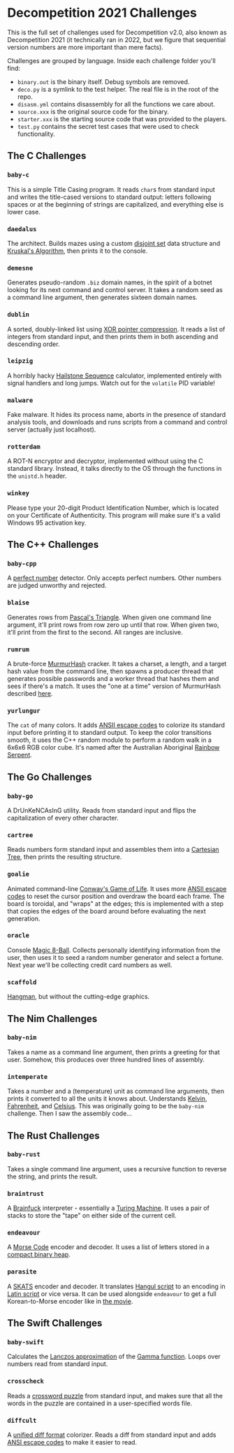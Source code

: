 # Decompetition 2021 Challenges

This is the full set of challenges used for Decompetition v2.0, also known as
Decompetition 2021 (it technically ran in 2022, but we figure that sequential
version numbers are more important than mere facts).

Challenges are grouped by language.  Inside each challenge folder you'll find:

- `binary.out` is the binary itself.  Debug symbols are removed.
- `deco.py` is a symlink to the test helper.  The real file is in the root of the repo.
- `disasm.yml` contains disassembly for all the functions we care about.
- `source.xxx` is the original source code for the binary.
- `starter.xxx` is the starting source code that was provided to the players.
- `test.py` contains the secret test cases that were used to check functionality.


## The C Challenges

### `baby-c`

This is a simple Title Casing program.  It reads `char`s from standard input and
writes the title-cased versions to standard output: letters following spaces or
at the beginning of strings are capitalized, and everything else is lower case.

### `daedalus`

The architect.  Builds mazes using a custom [disjoint set](https://en.wikipedia.org/wiki/Disjoint_sets)
data structure and [Kruskal's Algorithm](https://en.wikipedia.org/wiki/Kruskal%27s_algorithm),
then prints it to the console.

### `demesne`

Generates pseudo-random `.biz` domain names, in the spirit of a botnet looking
for its next command and control server.  It takes a random seed as a command
line argument, then generates sixteen domain names.

### `dublin`

A sorted, doubly-linked list using [XOR pointer compression](https://en.wikipedia.org/wiki/XOR_linked_list).
It reads a list of integers from standard input, and then prints them in both
ascending and descending order.

### `leipzig`

A horribly hacky [Hailstone Sequence](https://en.wikipedia.org/wiki/Collatz_conjecture)
calculator, implemented entirely with signal handlers and long jumps.  Watch out
for the `volatile` PID variable!

### `malware`

Fake malware.  It hides its process name, aborts in the presence of standard
analysis tools, and downloads and runs scripts from a command and control
server (actually just localhost).

### `rotterdam`

A ROT-N encryptor and decryptor, implemented without using the C standard
library.  Instead, it talks directly to the OS through the functions in the
`unistd.h` header.

### `winkey`

Please type your 20-digit Product Identification Number, which is located on
your Certificate of Authenticity.  This program will make sure it's a valid
Windows 95 activation key.


## The C++ Challenges

### `baby-cpp`

A [perfect number](https://en.wikipedia.org/wiki/Perfect_number) detector.  Only
accepts perfect numbers.  Other numbers are judged unworthy and rejected.

### `blaise`

Generates rows from [Pascal's Triangle](https://en.wikipedia.org/wiki/Pascal%27s_triangle).
When given one command line argument, it'll print rows from row zero up until
that row.  When given two, it'll print from the first to the second.  All ranges
are inclusive.

### `rumrum`

A brute-force [MurmurHash](https://en.wikipedia.org/wiki/MurmurHash) cracker.
It takes a charset, a length, and a target hash value from the command line,
then spawns a producer thread that generates possible passwords and a worker
thread that hashes them and sees if there's a match.  It uses the "one at a
time" version of MurmurHash described [here](https://stackoverflow.com/a/57960443).

### `yurlungur`

The `cat` of many colors.  It adds [ANSII escape codes](https://en.wikipedia.org/wiki/ANSI_escape_code#Colors)
to colorize its standard input before printing it to standard output.  To keep
the color transitions smooth, it uses the C++ random module to perform a random
walk in a 6x6x6 RGB color cube.  It's named after the Australian Aboriginal
[Rainbow Serpent](https://en.wikipedia.org/wiki/Rainbow_Serpent).


## The Go Challenges

### `baby-go`

A DrUnKeNCAsInG utility.  Reads from standard input and flips the capitalization
of every other character.

### `cartree`

Reads numbers form standard input and assembles them into a [Cartesian
Tree](https://en.wikipedia.org/wiki/Cartesian_tree), then prints the resulting
structure.

### `goalie`

Animated command-line [Conway's Game of Life](https://en.wikipedia.org/wiki/Conway%27s_Game_of_Life).
It uses more [ANSII escape codes](https://en.wikipedia.org/wiki/ANSI_escape_code#CSI_%40Control_Sequence_Introducer%41_sequences)
to reset the cursor position and overdraw the board each frame.  The board is
toroidal, and "wraps" at the edges; this is implemented with a step that copies
the edges of the board around before evaluating the next generation.

### `oracle`

Console [Magic 8-Ball](https://en.wikipedia.org/wiki/Magic_8-ball).  Collects
personally identifying information from the user, then uses it to seed a random
number generator and select a fortune.  Next year we'll be collecting credit
card numbers as well.

### `scaffold`

[Hangman](https://en.wikipedia.org/wiki/Hangman_%40game%41), but without the
cutting-edge graphics.


## The Nim Challenges

### `baby-nim`

Takes a name as a command line argument, then prints a greeting for that user.
Somehow, this produces over three hundred lines of assembly.

### `intemperate`

Takes a number and a (temperature) unit as command line arguments, then prints
it converted to all the units it knows about.  Understands
[Kelvin](https://en.wikipedia.org/wiki/Kelvin),
[Fahrenheit](https://en.wikipedia.org/wiki/Fahrenheit), and
[Celsius](https://en.wikipedia.org/wiki/Celsius).
This was originally going to be the `baby-nim` challenge.  Then I saw the
assembly code...


## The Rust Challenges

### `baby-rust`

Takes a single command line argument, uses a recursive function to reverse the
string, and prints the result.

### `braintrust`

A [Brainfuck](https://en.wikipedia.org/wiki/Brainfuck) interpreter - essentially
a [Turing Machine](https://en.wikipedia.org/wiki/Turing_machine).  It uses a
pair of stacks to store the "tape" on either side of the current cell.

### `endeavour`

A [Morse Code](https://en.wikipedia.org/wiki/Morse_code) encoder and decoder.
It uses a list of letters stored in a [compact binary heap](https://en.wikipedia.org/wiki/Ahnentafel).

### `parasite`

A [SKATS](https://en.wikipedia.org/wiki/SKATS) encoder and decoder.  It
translates [Hangul script](https://en.wikipedia.org/wiki/Hangul) to an encoding
in [Latin script](https://en.wikipedia.org/wiki/Latin_script) or vice versa.
It can be used alongside `endeavour` to get a full Korean-to-Morse encoder
like in [the movie](https://en.wikipedia.org/wiki/Parasite_%402019_film%41).


## The Swift Challenges

### `baby-swift`

Calculates the [Lanczos approximation](https://en.wikipedia.org/wiki/Lanczos_approximation)
of the [Gamma function](https://en.wikipedia.org/wiki/Gamma_function).  Loops
over numbers read from standard input.

### `crosscheck`

Reads a [crossword puzzle](https://en.wikipedia.org/wiki/Crossword) from
standard input, and makes sure that all the words in the puzzle are contained
in a user-specified words file.

### `diffcult`

A [unified diff format](https://en.wikipedia.org/wiki/Diff#Unified_format)
colorizer.  Reads a diff from standard input and adds
[ANSI escape codes](https://en.wikipedia.org/wiki/ANSI_escape_code#SGR_%40Select_Graphic_Rendition%41_parameters)
to make it easier to read.
